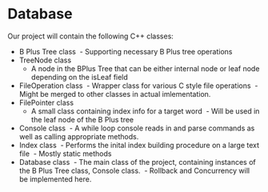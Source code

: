 # Database

Our project will contain the following C++ classes:

- B Plus Tree class
  - Supporting necessary B Plus tree operations
- TreeNode class
  - A node in the BPlus Tree that can be either internal node or leaf node depending on the isLeaf field
- FileOperation class
  - Wrapper class for various C style file operations
  - Might be merged to other classes in actual imlementation.
- FilePointer class
  - A small class containing index info for a target word
  - Will be used in the leaf node of the B Plus tree
- Console class
  - A while loop console reads in and parse commands as well as calling appropriate methods.
- Index class
  - Performs the inital index building procedure on a large text file
  - Mostly static methods
- Database class
  - The main class of the project, containing instances of the B Plus Tree class, Console class.
  - Rollback and Concurrency will be implemented here.
